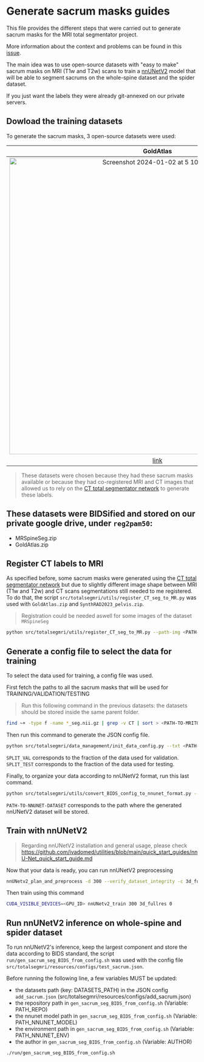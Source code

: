 # Generate sacrum masks guides

This file provides the different steps that were carried out to generate sacrum masks for the MRI total segmentator project.

More information about the context and problems can be found in this [issue](https://github.com/neuropoly/totalsegmentator-mri/issues/18).

The main idea was to use open-source datasets with "easy to make" sacrum masks on MRI (T1w and T2w) scans to train a [nnUNetV2](https://github.com/MIC-DKFZ/nnUNet) model that will be able to segment sacrums on the whole-spine dataset and the spider dataset.

If you just want the labels they were already git-annexed on our private servers.

## Dowload the training datasets

To generate the sacrum masks, 3 open-source datasets were used:

| GoldAtlas | SynthRAD2023 | MRSpineSeg |
| :---: | :---: | :---: |
| <img width="780" alt="Screenshot 2024-01-02 at 5 10 39 AM" src="https://github.com/neuropoly/totalsegmentator-mri/assets/68945192/a324ba05-1118-4eb3-bd4f-f9aabd077477">  | <img width="628" alt="Screenshot 2024-01-02 at 5 10 53 AM" src="https://github.com/neuropoly/totalsegmentator-mri/assets/68945192/10ddd780-ec42-4540-a091-19d2b2dc3e53"> | <img width="671" alt="Screenshot 2024-01-02 at 5 11 19 AM" src="https://github.com/neuropoly/totalsegmentator-mri/assets/68945192/a0069483-ad59-48bd-9c3e-a436888a39d7"> |
| [link](https://zenodo.org/records/583096) | [link](https://aapm.onlinelibrary.wiley.com/doi/full/10.1002/mp.16529) | [link](https://paperswithcode.com/dataset/mrspineseg-challenge) |

> These datasets were chosen because they had these sacrum masks available or because they had co-registered MRI and CT images that allowed us to rely on the [CT total segmentator network](https://github.com/wasserth/TotalSegmentator) to generate these labels.

These datasets were BIDSified and stored on our private google drive, under `reg2pam50`:
- 
- MRSpineSeg.zip
- GoldAtlas.zip

## Register CT labels to MRI

As specified before, some sacrum masks were generated using the [CT total segmentator network](https://github.com/wasserth/TotalSegmentator) but due to slightly different image shape between MRI (T1w and T2w) and CT scans segmentations still needed to me registered. To do that, the script `src/totalsegmri/utils/register_CT_seg_to_MR.py` was used with `GoldAtlas.zip` and `SynthRAD2023_pelvis.zip`.

> Registration could be needed aswell for some images of the dataset `MRSpineSeg`

```bash
python src/totalsegmri/utils/register_CT_seg_to_MR.py --path-img <PATH-TO-BIDS-FOLDER>
```

## Generate a config file to select the data for training

To select the data used for training, a config file was used. 

First fetch the paths to all the sacrum masks that will be used for TRAINING/VALIDATION/TESTING

> Run this following command in the previous datasets: the datasets should be stored inside the same parent folder.

```bash
find ~+ -type f -name *_seg.nii.gz | grep -v CT | sort > <PATH-TO-MRITOTALSEG-REPO>/src/totalsegmri/resources/configs/train_sacrum.txt
```

Then run this command to generate the JSON config file.

```bash
python src/totalsegmri/data_management/init_data_config.py --txt <PATH-TO-MRITOTALSEG-REPO>/src/totalsegmri/resources/configs/train_sacrum.txt --type LABEL --split-validation SPLIT_VAL --split-test SPLIT_TEST
```

`SPLIT_VAL` corresponds to the fraction of the data used for validation.
`SPLIT_TEST` corresponds to the fraction of the data used for testing.

Finally, to organize your data according to nnUNetV2 format, run this last command.

```bash
python src/totalsegmri/utils/convert_BIDS_config_to_nnunet_format.py --config <PATH-TO-MRITOTALSEG-REPO>/src/totalsegmri/resources/configs/train_sacrum.json --path-out <PATH-TO-NNUNET-DATASET> -dnum 300
```

`PATH-TO-NNUNET-DATASET` corresponds to the path where the generated nnUNetV2 dataset will be stored.

## Train with nnUNetV2

> Regarding nnUNetV2 installation and general usage, please check https://github.com/ivadomed/utilities/blob/main/quick_start_guides/nnU-Net_quick_start_guide.md

Now that your data is ready, you can run nnUNetV2 preprocessing

```bash
nnUNetv2_plan_and_preprocess -d 300 --verify_dataset_integrity -c 3d_fullres
```

Then train using this command

```bash
CUDA_VISIBLE_DEVICES=<GPU_ID> nnUNetv2_train 300 3d_fullres 0
```

## Run nnUNetV2 inference on whole-spine and spider dataset

To run nnUNetV2's inference, keep the largest component and store the data according to BIDS standard, the script `run/gen_sacrum_seg_BIDS_from_config.sh` was used with the config file `src/totalsegmri/resources/configs/test_sacrum.json`.

Before running the following line, a few variables MUST be updated:
- the datasets path (key: DATASETS_PATH) in the JSON config `add_sacrum.json` (src/totalsegmri/resources/configs/add_sacrum.json)
- the repository path in `gen_sacrum_seg_BIDS_from_config.sh` (Variable: PATH_REPO)
- the nnunet model path in `gen_sacrum_seg_BIDS_from_config.sh` (Variable: PATH_NNUNET_MODEL)
- the environment path in `gen_sacrum_seg_BIDS_from_config.sh` (Variable: PATH_NNUNET_ENV)
- the author in `gen_sacrum_seg_BIDS_from_config.sh` (Variable: AUTHOR)

```bash
./run/gen_sacrum_seg_BIDS_from_config.sh
```





